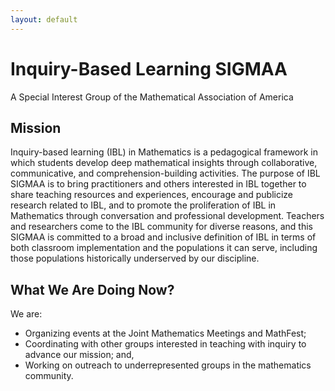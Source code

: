 ```yaml
---
layout: default
---
```


# Inquiry-Based Learning SIGMAA
A Special Interest Group of the Mathematical Association of America


## Mission

Inquiry-based learning (IBL) in Mathematics is a pedagogical framework
in which students develop deep mathematical insights through collaborative,
communicative, and comprehension-building activities. The purpose of IBL SIGMAA
is to bring practitioners and others interested in IBL together to share
teaching resources and experiences, encourage and publicize research related to
IBL, and to promote the proliferation of IBL in Mathematics through
conversation and professional development.  Teachers and researchers come to
the IBL community for diverse reasons, and this SIGMAA is committed to a broad
and inclusive definition of IBL in terms of both classroom implementation and
the populations it can serve, including those populations historically
underserved by our discipline.

## What We Are Doing Now?

We are:

  * Organizing events at the Joint Mathematics Meetings and MathFest;
  * Coordinating with other groups interested in teaching with inquiry to advance our mission; and,
  * Working on outreach to underrepresented groups in the mathematics community.
